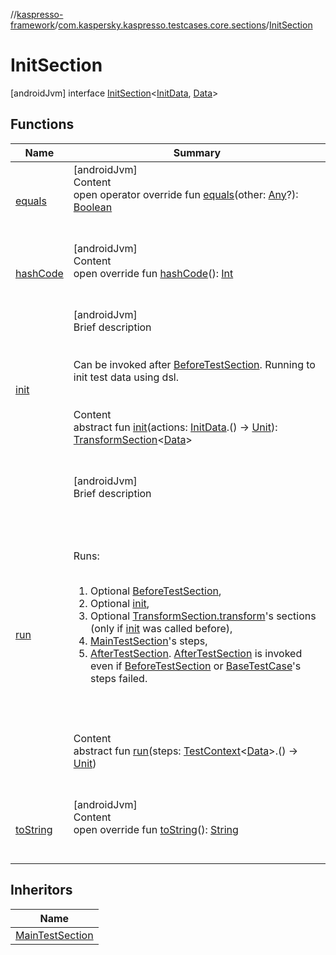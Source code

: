 //[kaspresso-framework](../../index.md)/[com.kaspersky.kaspresso.testcases.core.sections](../index.md)/[InitSection](index.md)



# InitSection  
 [androidJvm] interface [InitSection](index.md)<[InitData](index.md), [Data](index.md)>   


## Functions  
  
|  Name|  Summary| 
|---|---|
| [equals](https://kotlinlang.org/api/latest/jvm/stdlib/kotlin/-any/equals.html)| [androidJvm]  <br>Content  <br>open operator override fun [equals](https://kotlinlang.org/api/latest/jvm/stdlib/kotlin/-any/equals.html)(other: [Any](https://kotlinlang.org/api/latest/jvm/stdlib/kotlin/-any/index.html)?): [Boolean](https://kotlinlang.org/api/latest/jvm/stdlib/kotlin/-boolean/index.html)  <br><br><br>
| [hashCode](https://kotlinlang.org/api/latest/jvm/stdlib/kotlin/-any/hash-code.html)| [androidJvm]  <br>Content  <br>open override fun [hashCode](https://kotlinlang.org/api/latest/jvm/stdlib/kotlin/-any/hash-code.html)(): [Int](https://kotlinlang.org/api/latest/jvm/stdlib/kotlin/-int/index.html)  <br><br><br>
| [init](init.md)| [androidJvm]  <br>Brief description  <br><br><br>Can be invoked after [BeforeTestSection](../-before-test-section/index.md). Running to init test data using dsl.<br><br>  <br>Content  <br>abstract fun [init](init.md)(actions: [InitData](index.md).() -> [Unit](https://kotlinlang.org/api/latest/jvm/stdlib/kotlin/-unit/index.html)): [TransformSection](../-transform-section/index.md)<[Data](index.md)>  <br><br><br>
| [run](run.md)| [androidJvm]  <br>Brief description  <br><br><br><br><br>Runs:<br><br><ol><li>Optional [BeforeTestSection](../-before-test-section/index.md),</li><li>Optional [init](init.md),</li><li>Optional [TransformSection.transform](../-transform-section/transform.md)'s sections (only if [init](init.md) was called before),</li><li>[MainTestSection](../-main-test-section/index.md)'s steps,</li><li>[AfterTestSection](../-after-test-section/index.md). [AfterTestSection](../-after-test-section/index.md) is invoked even if [BeforeTestSection](../-before-test-section/index.md) or [BaseTestCase](../../com.kaspersky.kaspresso.testcases.api.testcase/-base-test-case/index.md)'s steps failed.</li></ol><br><br>  <br>Content  <br>abstract fun [run](run.md)(steps: [TestContext](../../com.kaspersky.kaspresso.testcases.core.testcontext/-test-context/index.md)<[Data](index.md)>.() -> [Unit](https://kotlinlang.org/api/latest/jvm/stdlib/kotlin/-unit/index.html))  <br><br><br>
| [toString](https://kotlinlang.org/api/latest/jvm/stdlib/kotlin/-any/to-string.html)| [androidJvm]  <br>Content  <br>open override fun [toString](https://kotlinlang.org/api/latest/jvm/stdlib/kotlin/-any/to-string.html)(): [String](https://kotlinlang.org/api/latest/jvm/stdlib/kotlin/-string/index.html)  <br><br><br>


## Inheritors  
  
|  Name| 
|---|
| [MainTestSection](../-main-test-section/index.md)

